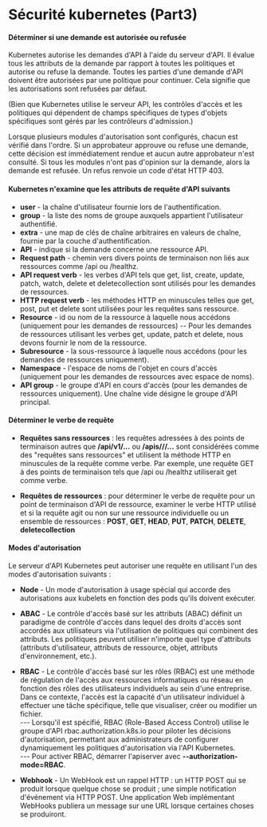 # Sécurité kubernetes (Part3)

#### Déterminer si une demande est autorisée ou refusée

Kubernetes autorise les demandes d'API à l'aide du serveur d'API. Il évalue tous les attributs de la demande par rapport à toutes les politiques et autorise ou refuse la demande. Toutes les parties d'une demande d'API doivent être autorisées par une politique pour continuer. Cela signifie que les autorisations sont refusées par défaut.

(Bien que Kubernetes utilise le serveur API, les contrôles d'accès et les politiques qui dépendent de champs spécifiques de types d'objets spécifiques sont gérés par les contrôleurs d'admission.)

Lorsque plusieurs modules d'autorisation sont configurés, chacun est vérifié dans l'ordre. Si un approbateur approuve ou refuse une demande, cette décision est immédiatement rendue et aucun autre approbateur n'est consulté. Si tous les modules n'ont pas d'opinion sur la demande, alors la demande est refusée. Un refus renvoie un code d'état HTTP 403.

#### Kubernetes n'examine que les attributs de requête d'API suivants

- **user** - la chaîne d'utilisateur fournie lors de l'authentification.
- **group** - la liste des noms de groupe auxquels appartient l'utilisateur authentifié.
- **extra** - une map de clés de chaîne arbitraires en valeurs de chaîne, fournie par la couche d'authentification.
- **API** - indique si la demande concerne une ressource API.
- **Request path** - chemin vers divers points de terminaison non liés aux ressources comme /api ou /healthz.
- **API request verb** - les verbes d'API tels que get, list, create, update, patch, watch, delete et deletecollection sont utilisés pour les demandes de ressources. 
- **HTTP request verb** - les méthodes HTTP en minuscules telles que get, post, put et delete sont utilisées pour les requêtes sans ressource.
- **Resource** - id ou nom de la ressource à laquelle nous accédons (uniquement pour les demandes de ressources) -- Pour les demandes de ressources utilisant les verbes get, update, patch et delete, nous devons fournir le nom de la ressource.
- **Subresource** - la sous-ressource à laquelle nous accédons (pour les demandes de ressources uniquement).
- **Namespace** - l'espace de noms de l'objet en cours d'accès (uniquement pour les demandes de ressources avec espace de noms).
- **API group** - le groupe d'API en cours d'accès (pour les demandes de ressources uniquement). Une chaîne vide désigne le groupe d'API principal.

#### Déterminer le verbe de requête

- **Requêtes sans ressources** : les requêtes adressées à des points de terminaison autres que **/api/v1/...** ou **/apis/<groupe>/<version>/...** sont considérées comme des "requêtes sans ressources" et utilisent la méthode HTTP en minuscules de la requête comme verbe. Par exemple, une requête GET à des points de terminaison tels que /api ou /healthz utiliserait get comme verbe.

- **Requêtes de ressources** : pour déterminer le verbe de requête pour un point de terminaison d'API de ressource, examiner le verbe HTTP utilisé et si la requête agit ou non sur une ressource individuelle ou un ensemble de ressources :
**POST**, **GET**, **HEAD**, **PUT**, **PATCH**, **DELETE**, **deletecollection**

#### Modes d'autorisation

Le serveur d'API Kubernetes peut autoriser une requête en utilisant l'un des modes d'autorisation suivants :

- **Node** - Un mode d'autorisation à usage spécial qui accorde des autorisations aux kubelets en fonction des pods qu'ils doivent exécuter.

- **ABAC** - Le contrôle d'accès basé sur les attributs (ABAC) définit un paradigme de contrôle d'accès dans lequel des droits d'accès sont accordés aux utilisateurs via l'utilisation de politiques qui combinent des attributs. Les politiques peuvent utiliser n'importe quel type d'attributs (attributs d'utilisateur, attributs de ressource, objet, attributs d'environnement, etc.).

- **RBAC** - Le contrôle d'accès basé sur les rôles (RBAC) est une méthode de régulation de l'accès aux ressources informatiques ou réseau en fonction des rôles des utilisateurs individuels au sein d'une entreprise. Dans ce contexte, l'accès est la capacité d'un utilisateur individuel à effectuer une tâche spécifique, telle que visualiser, créer ou modifier un fichier. <br>
--- Lorsqu'il est spécifié, RBAC (Role-Based Access Control) utilise le groupe d'API rbac.authorization.k8s.io pour piloter les décisions d'autorisation, permettant aux administrateurs de configurer dynamiquement les politiques d'autorisation via l'API Kubernetes. <br>
--- Pour activer RBAC, démarrer l'apiserver avec **--authorization-mode=RBAC**.

- **Webhook** - Un WebHook est un rappel HTTP : un HTTP POST qui se produit lorsque quelque chose se produit ; une simple notification d'événement via HTTP POST. Une application Web implémentant WebHooks publiera un message sur une URL lorsque certaines choses se produiront.